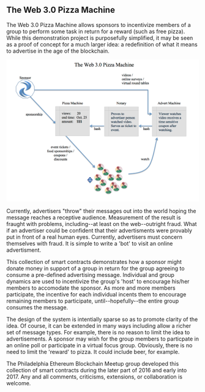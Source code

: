 ## The Web 3.0 Pizza Machine

The Web 3.0 Pizza Machine allows sponsors to incentivize members of a group to perform some task in return for a reward (such as free pizza). While this demonstration project is purposefully simplified, it may be seen as a proof of concept for a much larger idea: a redefinition of what it means to advertise in the age of the blockchain.

![Overview](images/Overview.png)

Currently, advertisers "throw" their messages out into the world hoping the message reaches a receptive audience. Measurement of the result is fraught with problems, including--at least on the web--outright fraud. What if an advertiser could be confident that their advertisments were provably put in front of a real human eyes. Currently, advertisers must concern themselves with fraud. It is simple to write a 'bot' to visit an online advertisment.

This collection of smart contracts demonstrates how a sponsor might donate money in support of a group in return for the group agreeing to consume a pre-defined advertising message. Individual and group dynamics are used to incentivize the group's 'host' to encourage his/her members to accomodate the sponsor. As more and more members participate, the incentive for each individual incents them to encourage remaining members to participate, until--hopefully--the entire group consumes the message.

The design of the system is intentially sparse so as to promote clarity of the idea. Of course, it can be extended in many ways including allow a richer set of message types. For example, there is no reason to limit the idea to advertisements. A sponsor may wish for the group members to particpate in an online poll or participate in a virtual focus group. Obviously, there is no need to limit the 'reward' to pizza. It could include beer, for example.

The Philadelphia Ethereum Blockchain Meetup group developed this collection of smart contracts during the later part of 2016 and early into 2017. Any and all comments, criticisms, extensions, or collaboration is welcome.
